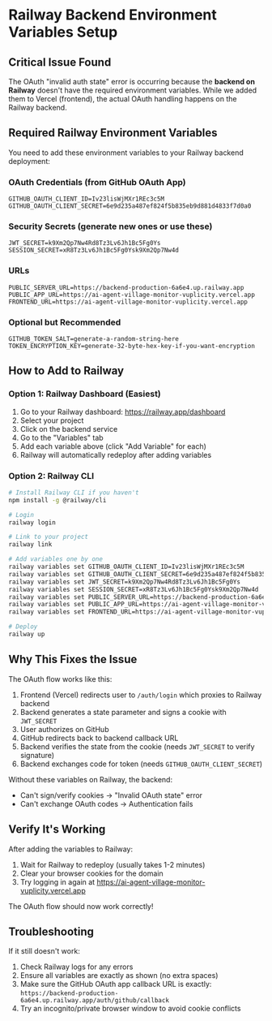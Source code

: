 # Railway Backend Environment Variables Setup

## Critical Issue Found
The OAuth "invalid auth state" error is occurring because the **backend on Railway** doesn't have the required environment variables. While we added them to Vercel (frontend), the actual OAuth handling happens on the Railway backend.

## Required Railway Environment Variables

You need to add these environment variables to your Railway backend deployment:

### OAuth Credentials (from GitHub OAuth App)
```
GITHUB_OAUTH_CLIENT_ID=Iv23lisWjMXr1REc3c5M
GITHUB_OAUTH_CLIENT_SECRET=6e9d235a487ef824f5b835eb9d881d4833f7d0a0
```

### Security Secrets (generate new ones or use these)
```
JWT_SECRET=k9Xm2Qp7Nw4Rd8Tz3Lv6Jh1Bc5Fg0Ys
SESSION_SECRET=xR8Tz3Lv6Jh1Bc5Fg0Ysk9Xm2Qp7Nw4d
```

### URLs
```
PUBLIC_SERVER_URL=https://backend-production-6a6e4.up.railway.app
PUBLIC_APP_URL=https://ai-agent-village-monitor-vuplicity.vercel.app
FRONTEND_URL=https://ai-agent-village-monitor-vuplicity.vercel.app
```

### Optional but Recommended
```
GITHUB_TOKEN_SALT=generate-a-random-string-here
TOKEN_ENCRYPTION_KEY=generate-32-byte-hex-key-if-you-want-encryption
```

## How to Add to Railway

### Option 1: Railway Dashboard (Easiest)
1. Go to your Railway dashboard: https://railway.app/dashboard
2. Select your project
3. Click on the backend service
4. Go to the "Variables" tab
5. Add each variable above (click "Add Variable" for each)
6. Railway will automatically redeploy after adding variables

### Option 2: Railway CLI
```bash
# Install Railway CLI if you haven't
npm install -g @railway/cli

# Login
railway login

# Link to your project
railway link

# Add variables one by one
railway variables set GITHUB_OAUTH_CLIENT_ID=Iv23lisWjMXr1REc3c5M
railway variables set GITHUB_OAUTH_CLIENT_SECRET=6e9d235a487ef824f5b835eb9d881d4833f7d0a0
railway variables set JWT_SECRET=k9Xm2Qp7Nw4Rd8Tz3Lv6Jh1Bc5Fg0Ys
railway variables set SESSION_SECRET=xR8Tz3Lv6Jh1Bc5Fg0Ysk9Xm2Qp7Nw4d
railway variables set PUBLIC_SERVER_URL=https://backend-production-6a6e4.up.railway.app
railway variables set PUBLIC_APP_URL=https://ai-agent-village-monitor-vuplicity.vercel.app
railway variables set FRONTEND_URL=https://ai-agent-village-monitor-vuplicity.vercel.app

# Deploy
railway up
```

## Why This Fixes the Issue

The OAuth flow works like this:
1. Frontend (Vercel) redirects user to `/auth/login` which proxies to Railway backend
2. Backend generates a state parameter and signs a cookie with `JWT_SECRET`
3. User authorizes on GitHub
4. GitHub redirects back to backend callback URL
5. Backend verifies the state from the cookie (needs `JWT_SECRET` to verify signature)
6. Backend exchanges code for token (needs `GITHUB_OAUTH_CLIENT_SECRET`)

Without these variables on Railway, the backend:
- Can't sign/verify cookies → "Invalid OAuth state" error
- Can't exchange OAuth codes → Authentication fails

## Verify It's Working

After adding the variables to Railway:
1. Wait for Railway to redeploy (usually takes 1-2 minutes)
2. Clear your browser cookies for the domain
3. Try logging in again at https://ai-agent-village-monitor-vuplicity.vercel.app

The OAuth flow should now work correctly!

## Troubleshooting

If it still doesn't work:
1. Check Railway logs for any errors
2. Ensure all variables are exactly as shown (no extra spaces)
3. Make sure the GitHub OAuth app callback URL is exactly:
   `https://backend-production-6a6e4.up.railway.app/auth/github/callback`
4. Try an incognito/private browser window to avoid cookie conflicts